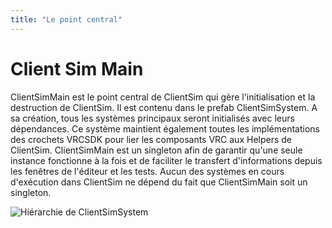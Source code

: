 ```yaml
---
title: "Le point central"
---
```


# Client Sim Main

ClientSimMain est le point central de ClientSim qui gère l'initialisation et la destruction de ClientSim. Il est contenu dans le prefab ClientSimSystem. A sa création, tous les systèmes principaux seront initialisés avec leurs dépendances. Ce système maintient également toutes les implémentations des crochets VRCSDK pour lier les composants VRC aux Helpers de ClientSim. ClientSimMain est un singleton afin de garantir qu'une seule instance fonctionne à la fois et de faciliter le transfert d'informations depuis les fenêtres de l'éditeur et les tests. Aucun des systèmes en cours d'exécution dans ClientSim ne dépend du fait que ClientSimMain soit un singleton.

![Hiérarchie de ClientSimSystem](/images/client-sim-main-hierarchy.png)